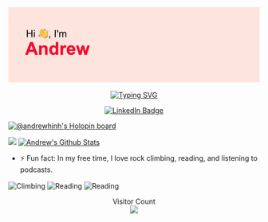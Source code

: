 ![title](./header.png)

<p align="center"> 
  <a href="https://git.io/typing-svg"><img src="https://readme-typing-svg.herokuapp.com?font=Sans-serif&size=30&duration=3000&pause=1000&color=F70000&center=true&width=500&lines=Full-Stack+ML+Engineer;UC+Merced+CS+Undergrad;Child+at+Heart" alt="Typing SVG" /></a>
</p>

<p align="center"> 
  <a href="https://www.linkedin.com/in/andrewhinh"><img src="https://img.shields.io/badge/-andrewhinh-blue?style=for-the-badge&logo=linkedin&logoColor=white" alt="LinkedIn Badge"></a>
</p>

[![@andrewhinh's Holopin board](https://holopin.me/andrewhinh)](https://holopin.io/@andrewhinh)

<p align="left">
  <a href="https://github.com/anuraghazra/github-readme-stats"><img height="232" src="https://github-readme-stats.vercel.app/api/top-langs/?username=andrewhinh&theme=radical&hide_border=true" /></a> 
  <a href="https://github.com/anuraghazra/github-readme-stats"><img height="232" src="https://github-readme-stats.vercel.app/api?username=andrewhinh&count_private=true&show_icons=true&include_all_commits=true&theme=radical&hide_border=true" alt="Andrew's Github Stats" /></a>
</p>
 
- ⚡ Fun fact: In my free time, I love rock climbing, reading, and listening to podcasts.
<p align="left"> 
  <img align="center" alt="Climbing" height="207" src="https://media.giphy.com/media/4EFsQt657jDzdCcClx/giphy.gif">
  <img align="center" alt="Reading" height="207" src="https://media.giphy.com/media/51XVqRxtB4jqo/giphy.gif">
  <img align="center" alt="Reading" height="207" src="https://media.giphy.com/media/4qY3r5eal0xH2/giphy.gif">
</p>

<p align="center"> 
  Visitor Count<br>
  <img src="https://profile-counter.glitch.me/andrewhinh/count.svg" />
</p>
